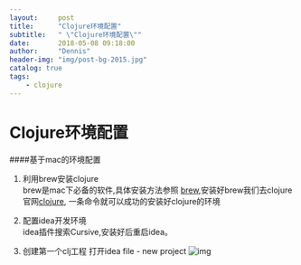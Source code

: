 ```yaml
---
layout:     post
title:      "Clojure环境配置"
subtitle:   " \"Clojure环境配置\""
date:       2018-05-08 09:18:00
author:     "Dennis"
header-img: "img/post-bg-2015.jpg"
catalog: true
tags:
    - clojure
---
```


# Clojure环境配置  

####基于mac的环境配置

1. 利用brew安装clojure  
    brew是mac下必备的软件,具体安装方法参照 [brew][1],安装好brew我们去clojure官网[clojure][2],
     一条命令就可以成功的安装好clojure的环境  
    
2. 配置idea开发环境  
    idea插件搜索Cursive,安装好后重启idea。
  
3. 创建第一个clj工程
    打开idea file - new project ![img][3]










[1]: <https://brew.sh/index_zh-cn.html>  
[2]: <https://www.clojure.org/guides/getting_started>
[3]: (/img/cli/cli_01.jpg)